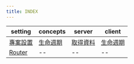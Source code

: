 ```yaml
---
title: INDEX
---
```


| setting                  | concepts                   | server                 | client       |
| ------------------------ | -------------------------- | ---------------------- | ------------ |
| [專案設置](./setting.md) | [生命週期](./lifecycle.md) | [取得資料](./async.md) | [生命週期]() |
| [Router](./router.md)    | --                         | --                     | --           |
